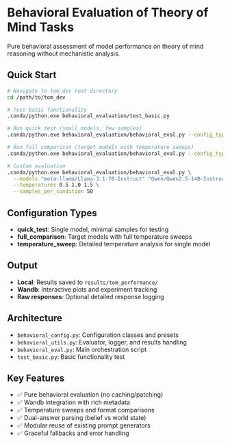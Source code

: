# Behavioral Evaluation of Theory of Mind Tasks

Pure behavioral assessment of model performance on theory of mind reasoning without mechanistic analysis.

## Quick Start

```bash
# Navigate to tom_dev root directory
cd /path/to/tom_dev

# Test basic functionality
.conda/python.exe behavioral_evaluation/test_basic.py

# Run quick test (small models, few samples)
.conda/python.exe behavioral_evaluation/behavioral_eval.py --config_type quick_test --no_wandb

# Run full comparison (target models with temperature sweeps)  
.conda/python.exe behavioral_evaluation/behavioral_eval.py --config_type full_comparison

# Custom evaluation
.conda/python.exe behavioral_evaluation/behavioral_eval.py \
  --models "meta-llama/Llama-3.1-7B-Instruct" "Qwen/Qwen2.5-14B-Instruct" \
  --temperatures 0.5 1.0 1.5 \
  --samples_per_condition 50
```

## Configuration Types

- **quick_test**: Single model, minimal samples for testing
- **full_comparison**: Target models with full temperature sweeps
- **temperature_sweep**: Detailed temperature analysis for single model

## Output

- **Local**: Results saved to `results/tom_performance/`
- **Wandb**: Interactive plots and experiment tracking
- **Raw responses**: Optional detailed response logging

## Architecture

- `behavioral_config.py`: Configuration classes and presets
- `behavioral_utils.py`: Evaluator, logger, and results handling
- `behavioral_eval.py`: Main orchestration script
- `test_basic.py`: Basic functionality test

## Key Features

- ✅ Pure behavioral evaluation (no caching/patching)
- ✅ Wandb integration with rich metadata
- ✅ Temperature sweeps and format comparisons  
- ✅ Dual-answer parsing (belief vs world state)
- ✅ Modular reuse of existing prompt generators
- ✅ Graceful fallbacks and error handling